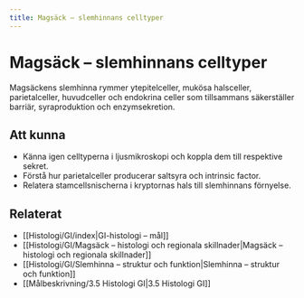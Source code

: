 ```yaml
---
title: Magsäck – slemhinnans celltyper
---
```


# Magsäck – slemhinnans celltyper

Magsäckens slemhinna rymmer ytepitelceller, mukösa halsceller, parietalceller, huvudceller och endokrina celler som tillsammans säkerställer barriär, syraproduktion och enzymsekretion.

## Att kunna
- Känna igen celltyperna i ljusmikroskopi och koppla dem till respektive sekret.
- Förstå hur parietalceller producerar saltsyra och intrinsic factor.
- Relatera stamcellsnischerna i kryptornas hals till slemhinnans förnyelse.

## Relaterat
- [[Histologi/GI/index|GI-histologi – mål]]
- [[Histologi/GI/Magsäck – histologi och regionala skillnader|Magsäck – histologi och regionala skillnader]]
- [[Histologi/GI/Slemhinna – struktur och funktion|Slemhinna – struktur och funktion]]
- [[Målbeskrivning/3.5 Histologi GI|3.5 Histologi GI]]
